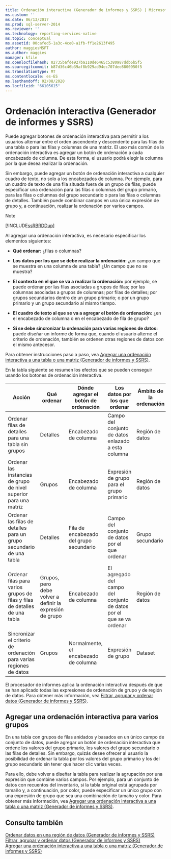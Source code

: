```yaml
---
title: Ordenación interactiva (Generador de informes y SSRS) | Microsoft Docs
ms.custom: ''
ms.date: 06/13/2017
ms.prod: sql-server-2014
ms.reviewer: ''
ms.technology: reporting-services-native
ms.topic: conceptual
ms.assetid: 00cafed5-1a3c-4ce0-a1fb-ff1e2613f495
author: maggiesMSFT
ms.author: maggies
manager: kfile
ms.openlocfilehash: 02735bafde927ba110de6465c5380987ddb6b5f5
ms.sourcegitcommit: b87d36c46b39af8b929ad94ec707dee8800950f5
ms.translationtype: MT
ms.contentlocale: es-ES
ms.lasthandoff: 02/08/2020
ms.locfileid: "66105615"
---
```

# <a name="interactive-sort-report-builder-and-ssrs"></a>Ordenación interactiva (Generador de informes y SSRS)
  Puede agregar botones de ordenación interactiva para permitir a los usuarios alternar entre el orden ascendente y descendente para las filas de una tabla o para las filas y columnas de una matriz. El uso más común de la ordenación interactiva es agregar un botón de ordenación a cada encabezado de columna. De esta forma, el usuario podrá elegir la columna por la que desea realizar la ordenación.  
  
 Sin embargo, puede agregar un botón de ordenación interactiva a cualquier cuadro de texto, no solo a los encabezados de columna. Por ejemplo, para un cuadro de texto de una fila situada fuera de un grupo de filas, puede especificar una ordenación para las filas o columnas del grupo primario, para las filas o columnas del grupo secundario o para las filas o columnas de detalles. También puede combinar campos en una única expresión de grupo y, a continuación, realizar la ordenación por varios campos.  
  
> [!NOTE]  
>  [!INCLUDE[ssRBRDDup](../../includes/ssrbrddup-md.md)]  
  
 Al agregar una ordenación interactiva, es necesario especificar los elementos siguientes:  
  
-   **Qué ordenar:** ¿filas o columnas?  
  
-   **Los datos por los que se debe realizar la ordenación:** ¿un campo que se muestra en una columna de una tabla? ¿Un campo que no se muestra?  
  
-   **El contexto en el que se va a realizar la ordenación:** por ejemplo, se puede ordenar por las filas asociadas a grupos de filas; por las columnas asociadas a grupos de columnas; por filas de detalles; por grupos secundarios dentro de un grupo primario; o por un grupo primario y un grupo secundario al mismo tiempo.  
  
-   **El cuadro de texto al que se va a agregar el botón de ordenación:** ¿en el encabezado de columna o en el encabezado de fila de grupo?  
  
-   **Si se debe sincronizar la ordenación para varias regiones de datos:** puede diseñar un informe de forma que, cuando el usuario alterne el criterio de ordenación, también se ordenen otras regiones de datos con el mismo antecesor.  
  
 Para obtener instrucciones paso a paso, vea [Agregar una ordenación interactiva a una tabla o una matriz &#40;Generador de informes y SSRS&#41;](add-interactive-sort-to-a-table-or-matrix-report-builder-and-ssrs.md).  
  
 En la tabla siguiente se resumen los efectos que se pueden conseguir usando los botones de ordenación interactiva.  
  
|Acción|Qué ordenar|Dónde agregar el botón de ordenación|Los datos por los que ordenar|Ámbito de la ordenación|  
|------------|------------------|----------------------------------|---------------------|----------------|  
|Ordenar filas de detalles para una tabla sin grupos|Detalles|Encabezado de columna|Campo del conjunto de datos enlazado a esta columna|Región de datos|  
|Ordenar las instancias de grupo de nivel superior para una matriz|Grupos|Encabezado de columna|Expresión de grupo para el grupo primario|Región de datos|  
|Ordenar las filas de detalles para un grupo secundario de una tabla|Detalles|Fila de encabezado del grupo secundario|Campo del conjunto de datos por el que ordenar|Grupo secundario|  
|Ordenar filas para varios grupos de filas y filas de detalles de una tabla|Grupos, pero debe volver a definir la expresión de grupo|Encabezado de columna|El agregado del campo del conjunto de datos por el que se va ordenar|Región de datos|  
|Sincronizar el criterio de ordenación para varias regiones de datos|Grupos|Normalmente, el encabezado de columna|Expresión de grupo|Dataset|  
  
 El procesador de informes aplica la ordenación interactiva después de que se han aplicado todas las expresiones de ordenación de grupo y de región de datos. Para obtener más información, vea [Filtrar, agrupar y ordenar datos &#40;Generador de informes y SSRS&#41;](filter-group-and-sort-data-report-builder-and-ssrs.md).  
  
## <a name="adding-interactive-sort-for-multiple-groups"></a>Agregar una ordenación interactiva para varios grupos  
 En una tabla con grupos de filas anidados y basados en un único campo de conjunto de datos, puede agregar un botón de ordenación interactiva que ordene los valores del grupo primario, los valores del grupo secundario o las filas de detalles. Sin embargo, quizás desee ofrecer al usuario la posibilidad de ordenar la tabla por los valores del grupo primario y los del grupo secundario sin tener que hacer clic varias veces.  
  
 Para ello, debe volver a diseñar la tabla para realizar la agrupación por una expresión que combine varios campos. Por ejemplo, para un conjunto de datos con recuentos del inventario, si la tabla original está agrupada por tamaño y, a continuación, por color, puede especificar un único grupo con una expresión de grupo que sea una combinación de tamaño y color. Para obtener más información, vea [Agregar una ordenación interactiva a una tabla o una matriz &#40;Generador de informes y SSRS&#41;](add-interactive-sort-to-a-table-or-matrix-report-builder-and-ssrs.md).  
  
## <a name="see-also"></a>Consulte también  
 [Ordenar datos en una región de datos &#40;Generador de informes y SSRS&#41;](sort-data-in-a-data-region-report-builder-and-ssrs.md)   
 [Filtrar, agrupar y ordenar datos &#40;Generador de informes y SSRS&#41;](filter-group-and-sort-data-report-builder-and-ssrs.md)   
 [Agregar una ordenación interactiva a una tabla o una matriz &#40;Generador de informes y SSRS&#41;](add-interactive-sort-to-a-table-or-matrix-report-builder-and-ssrs.md)  
  
  
